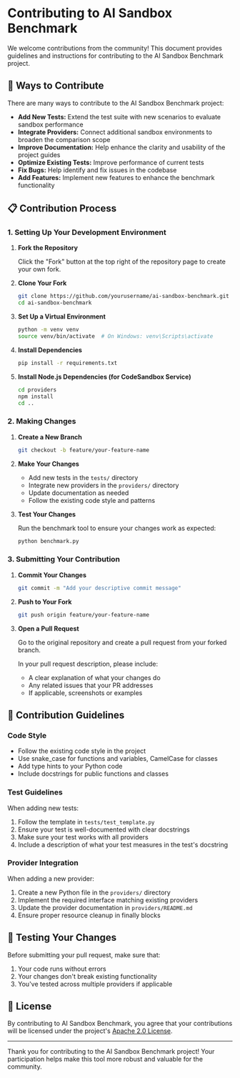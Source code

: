 # Contributing to AI Sandbox Benchmark

We welcome contributions from the community! This document provides guidelines and instructions for contributing to the AI Sandbox Benchmark project.

## 🚀 Ways to Contribute

There are many ways to contribute to the AI Sandbox Benchmark project:

- **Add New Tests:** Extend the test suite with new scenarios to evaluate sandbox performance
- **Integrate Providers:** Connect additional sandbox environments to broaden the comparison scope
- **Improve Documentation:** Help enhance the clarity and usability of the project guides
- **Optimize Existing Tests:** Improve performance of current tests
- **Fix Bugs:** Help identify and fix issues in the codebase
- **Add Features:** Implement new features to enhance the benchmark functionality

## 📋 Contribution Process

### 1. Setting Up Your Development Environment

1. **Fork the Repository**

   Click the "Fork" button at the top right of the repository page to create your own fork.

2. **Clone Your Fork**

   ```bash
   git clone https://github.com/yourusername/ai-sandbox-benchmark.git
   cd ai-sandbox-benchmark
   ```

3. **Set Up a Virtual Environment**

   ```bash
   python -m venv venv
   source venv/bin/activate  # On Windows: venv\Scripts\activate
   ```

4. **Install Dependencies**

   ```bash
   pip install -r requirements.txt
   ```

5. **Install Node.js Dependencies (for CodeSandbox Service)**

   ```bash
   cd providers
   npm install
   cd ..
   ```

### 2. Making Changes

1. **Create a New Branch**

   ```bash
   git checkout -b feature/your-feature-name
   ```

2. **Make Your Changes**

   - Add new tests in the `tests/` directory
   - Integrate new providers in the `providers/` directory
   - Update documentation as needed
   - Follow the existing code style and patterns

3. **Test Your Changes**

   Run the benchmark tool to ensure your changes work as expected:

   ```bash
   python benchmark.py
   ```

### 3. Submitting Your Contribution

1. **Commit Your Changes**

   ```bash
   git commit -m "Add your descriptive commit message"
   ```

2. **Push to Your Fork**

   ```bash
   git push origin feature/your-feature-name
   ```

3. **Open a Pull Request**

   Go to the original repository and create a pull request from your forked branch.
   
   In your pull request description, please include:
   - A clear explanation of what your changes do
   - Any related issues that your PR addresses
   - If applicable, screenshots or examples

## 📝 Contribution Guidelines

### Code Style

- Follow the existing code style in the project
- Use snake_case for functions and variables, CamelCase for classes
- Add type hints to your Python code
- Include docstrings for public functions and classes

### Test Guidelines

When adding new tests:

1. Follow the template in `tests/test_template.py`
2. Ensure your test is well-documented with clear docstrings
3. Make sure your test works with all providers
4. Include a description of what your test measures in the test's docstring

### Provider Integration

When adding a new provider:

1. Create a new Python file in the `providers/` directory
2. Implement the required interface matching existing providers
3. Update the provider documentation in `providers/README.md`
4. Ensure proper resource cleanup in finally blocks

## 🧪 Testing Your Changes

Before submitting your pull request, make sure that:

1. Your code runs without errors
2. Your changes don't break existing functionality
3. You've tested across multiple providers if applicable

## 📄 License

By contributing to AI Sandbox Benchmark, you agree that your contributions will be licensed under the project's [Apache 2.0 License](LICENSE).

---

Thank you for contributing to the AI Sandbox Benchmark project! Your participation helps make this tool more robust and valuable for the community.